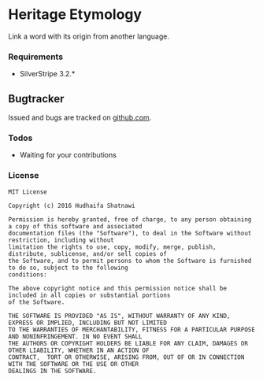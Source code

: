 # Heritage Etymology
Link a word with its origin from another language.

### Requirements
 - SilverStripe 3.2.*

## Bugtracker
Issued and bugs are tracked on [github.com].

### Todos
 - Waiting for your contributions
 
### License

    MIT License

    Copyright (c) 2016 Hudhaifa Shatnawi

    Permission is hereby granted, free of charge, to any person obtaining a copy of this software and associated 
    documentation files (the "Software"), to deal in the Software without restriction, including without 
    limitation the rights to use, copy, modify, merge, publish, distribute, sublicense, and/or sell copies of 
    the Software, and to permit persons to whom the Software is furnished to do so, subject to the following
    conditions:

    The above copyright notice and this permission notice shall be included in all copies or substantial portions 
    of the Software.

    THE SOFTWARE IS PROVIDED "AS IS", WITHOUT WARRANTY OF ANY KIND, EXPRESS OR IMPLIED, INCLUDING BUT NOT LIMITED 
    TO THE WARRANTIES OF MERCHANTABILITY, FITNESS FOR A PARTICULAR PURPOSE AND NONINFRINGEMENT. IN NO EVENT SHALL 
    THE AUTHORS OR COPYRIGHT HOLDERS BE LIABLE FOR ANY CLAIM, DAMAGES OR OTHER LIABILITY, WHETHER IN AN ACTION OF 
    CONTRACT,  TORT OR OTHERWISE, ARISING FROM, OUT OF OR IN CONNECTION WITH THE SOFTWARE OR THE USE OR OTHER 
    DEALINGS IN THE SOFTWARE.


   [github.com]: <http://github.com/hudhaifas/heritage-etymology/issues>
